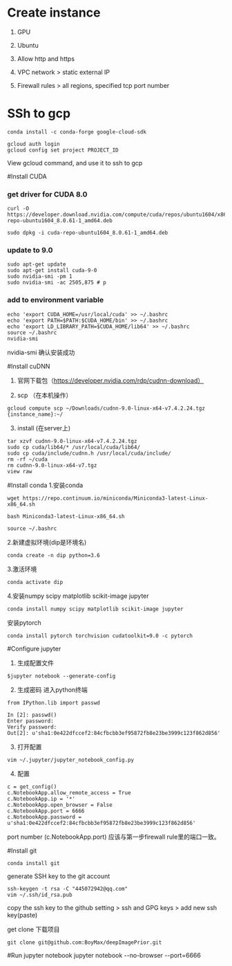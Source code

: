 # Create instance
1. GPU 

2. Ubuntu

3. Allow http and https

4. VPC network > static external IP

5. Firewall rules > all regions, specified tcp port number

# SSh to gcp
```
conda install -c conda-forge google-cloud-sdk
```

```
gcloud auth login
gcloud config set project PROJECT_ID

```
View gcloud command, and use it to ssh to gcp

#Install CUDA

### get driver for CUDA 8.0
```
curl -O https://developer.download.nvidia.com/compute/cuda/repos/ubuntu1604/x86_64/cuda-repo-ubuntu1604_8.0.61-1_amd64.deb
```

```
sudo dpkg -i cuda-repo-ubuntu1604_8.0.61-1_amd64.deb
```

### update to 9.0
```
sudo apt-get update
sudo apt-get install cuda-9-0
sudo nvidia-smi -pm 1
sudo nvidia-smi -ac 2505,875 # p
```

### add to environment variable
```
echo 'export CUDA_HOME=/usr/local/cuda' >> ~/.bashrc
echo 'export PATH=$PATH:$CUDA_HOME/bin' >> ~/.bashrc
echo 'export LD_LIBRARY_PATH=$CUDA_HOME/lib64' >> ~/.bashrc
source ~/.bashrc
nvidia-smi
```
nvidia-smi 确认安装成功


#Install cuDNN

1. 官网下载包（https://developer.nvidia.com/rdp/cudnn-download）


2. scp （在本机操作）

```
gcloud compute scp ~/Downloads/cudnn-9.0-linux-x64-v7.4.2.24.tgz {instance_name}:~/
```

3. install (在server上)

```
tar xzvf cudnn-9.0-linux-x64-v7.4.2.24.tgz
sudo cp cuda/lib64/* /usr/local/cuda/lib64/
sudo cp cuda/include/cudnn.h /usr/local/cuda/include/
rm -rf ~/cuda
rm cudnn-9.0-linux-x64-v7.tgz
view raw
```

#Install conda
1.安装conda

```
wget https://repo.continuum.io/miniconda/Miniconda3-latest-Linux-x86_64.sh

bash Miniconda3-latest-Linux-x86_64.sh

source ~/.bashrc
```
2.新建虚拟环境(dip是环境名)

```
conda create -n dip python=3.6
```

3.激活环境
```
conda activate dip
```

4.安装numpy scipy matplotlib scikit-image jupyter

```
conda install numpy scipy matplotlib scikit-image jupyter
```

安装pytorch

```
conda install pytorch torchvision cudatoolkit=9.0 -c pytorch

```


#Configure jupyter
1. 生成配置文件
```
$jupyter notebook --generate-config
```

2. 生成密码 进入python终端

```
from IPython.lib import passwd

In [2]: passwd()
Enter password: 
Verify password: 
Out[2]: u'sha1:0e422dfccef2:84cfbcbb3ef95872fb8e23be3999c123f862d856' 
```

3. 打开配置

```
vim ~/.jupyter/jupyter_notebook_config.py
```

4. 配置

```
c = get_config()
c.NotebookApp.allow_remote_access = True
c.NotebookApp.ip = '*'
c.NotebookApp.open_browser = False
c.NotebookApp.port = 6666
c.NotebookApp.password = u'sha1:0e422dfccef2:84cfbcbb3ef95872fb8e23be3999c123f862d856'

```
port number (c.NotebookApp.port) 应该与第一步firewall rule里的端口一致。

#Install git
```
conda install git
```
generate SSH key to the git account

```
ssh-keygen -t rsa -C "445072942@qq.com"
vim ~/.ssh/id_rsa.pub
```
copy the ssh key to the github setting > ssh and GPG keys > add new ssh key(paste)

get clone 下载项目
```
git clone git@github.com:BoyMax/deepImagePrior.git
```


#Run jupyter notebook
jupyter notebook --no-browser --port=6666
